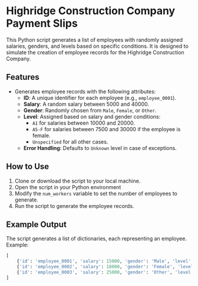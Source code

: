 # Highridge Construction Company Payment Slips

This Python script generates a list of employees with randomly assigned salaries, genders, and levels based on specific conditions. It is designed to simulate the creation of employee records for the Highridge Construction Company.

## Features

- Generates employee records with the following attributes:
  - **ID**: A unique identifier for each employee (e.g., `employee_0001`).
  - **Salary**: A random salary between 5000 and 40000.
  - **Gender**: Randomly chosen from `Male`, `Female`, or `Other`.
  - **Level**: Assigned based on salary and gender conditions:
    - `A1` for salaries between 10000 and 20000.
    - `A5-F` for salaries between 7500 and 30000 if the employee is female.
    - `Unspecified` for all other cases.
  - **Error Handling**: Defaults to `Unknown` level in case of exceptions.

## How to Use

1. Clone or download the script to your local machine.
2. Open the script in your Python environment 
3. Modify the `num_workers` variable to set the number of employees to generate.
4. Run the script to generate the employee records.

## Example Output

The script generates a list of dictionaries, each representing an employee. Example:

```python
[
    {'id': 'employee_0001', 'salary': 15000, 'gender': 'Male', 'level': 'A1'},
    {'id': 'employee_0002', 'salary': 18000, 'gender': 'Female', 'level': 'A5-F'},
    {'id': 'employee_0003', 'salary': 25000, 'gender': 'Other', 'level': 'Unspecified'}
]
